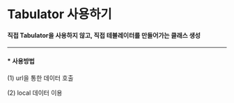 # Tabulator 사용하기

#### 직접 Tabulator을 사용하지 않고, 직접 테뷸레이터를 만들어가는 클래스 생성

---

#### * 사용방법

(1) url을 통한 데이터 호출

(2) local 데이터 이용
